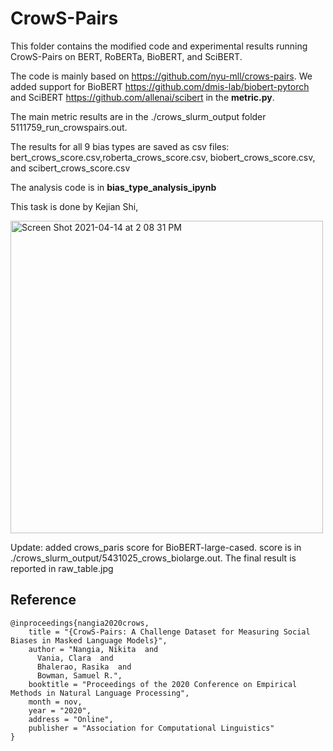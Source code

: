 # CrowS-Pairs

This folder contains the modified code and experimental results running CrowS-Pairs on BERT, RoBERTa, BioBERT, and SciBERT.

The code is mainly based on https://github.com/nyu-mll/crows-pairs. We added support for BioBERT https://github.com/dmis-lab/biobert-pytorch and SciBERT https://github.com/allenai/scibert in the **metric.py**.

The main metric results are in the ./crows_slurm_output folder 5111759_run_crowspairs.out.

The results for all 9 bias types are saved as csv files: bert_crows_score.csv,roberta_crows_score.csv, biobert_crows_score.csv, and scibert_crows_score.csv

The analysis code is in **bias_type_analysis_ipynb**

This task is done by Kejian Shi,

<img width="500" alt="Screen Shot 2021-04-14 at 2 08 31 PM" src="https://user-images.githubusercontent.com/32584185/114758393-e9b3e400-9d2a-11eb-9bfd-d314e55fd813.png">

Update: added crows_paris score for BioBERT-large-cased. score is in ./crows_slurm_output/5431025_crows_biolarge.out. The final result is reported in raw_table.jpg


## Reference

```
@inproceedings{nangia2020crows,
    title = "{CrowS-Pairs: A Challenge Dataset for Measuring Social Biases in Masked Language Models}",
    author = "Nangia, Nikita  and
      Vania, Clara  and
      Bhalerao, Rasika  and
      Bowman, Samuel R.",
    booktitle = "Proceedings of the 2020 Conference on Empirical Methods in Natural Language Processing",
    month = nov,
    year = "2020",
    address = "Online",
    publisher = "Association for Computational Linguistics"
}
```





